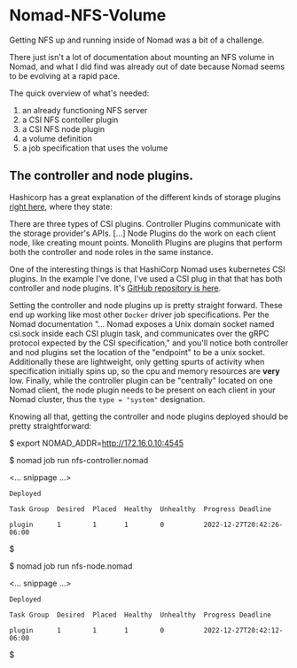# Nomad-NFS-Volume
Getting NFS up and running inside of Nomad was a bit of a challenge.

There just isn't a lot of documentation about mounting an NFS volume in Nomad,
and what I did find was already out of date because Nomad seems to be evolving
at a rapid pace.

The quick overview of what's needed:
1. an already functioning NFS server
1. a CSI NFS contoller plugin
1. a CSI NFS node plugin
1. a volume definition
1. a job specification that uses the volume

## The controller and node plugins. 
Hashicorp has a great explanation of the different kinds of storage plugins
[right here](https://developer.hashicorp.com/nomad/docs/concepts/plugins/csi), where they state:

There are three types of CSI plugins. Controller Plugins communicate with the
storage provider's APIs. [...] Node Plugins do the work on each client node,
like creating mount points. Monolith Plugins are plugins that perform both the
controller and node roles in the same instance.

One of the interesting things is that HashiCorp Nomad uses kubernetes CSI
plugins. In the example I've done, I've used a CSI plug in that that has both
controller and node plugins. It's [GitHub repository is here](https://github.com/kubernetes-csi/csi-driver-nfs).

Setting the controller and node plugins up is pretty straight forward.  These
end up working like most other `Docker` driver job specifications. Per the
Nomad documentation "... Nomad exposes a Unix domain socket named csi.sock
inside each CSI plugin task, and communicates over the gRPC protocol expected
by the CSI specification," and you'll notice both controller and nod plugins
set the location of the "endpoint" to be a unix socket. Additionally these
are lightweight, only getting spurts of activity when specification initially
spins up, so the cpu and memory resources are **very** low. Finally, while the
controller plugin can be "centrally" located on one Nomad client, the node
plugin needs to be present on each client in your Nomad cluster, thus the
`type = "system"` designation.

Knowing all that, getting the controller and node plugins deployed should be
pretty straightforward:

$ export NOMAD_ADDR=http://172.16.0.10:4545

$ nomad job run nfs-controller.nomad

 <... snippage ...>
 
    Deployed
    
    Task Group  Desired  Placed  Healthy  Unhealthy  Progress Deadline
    
    plugin      1        1       1        0          2022-12-27T20:42:26-06:00
    
$

$ nomad job run nfs-node.nomad

 <... snippage ...>
 
    Deployed
    
    Task Group  Desired  Placed  Healthy  Unhealthy  Progress Deadline
    
    plugin      1        1       1        0          2022-12-27T20:42:12-06:00
    
$
